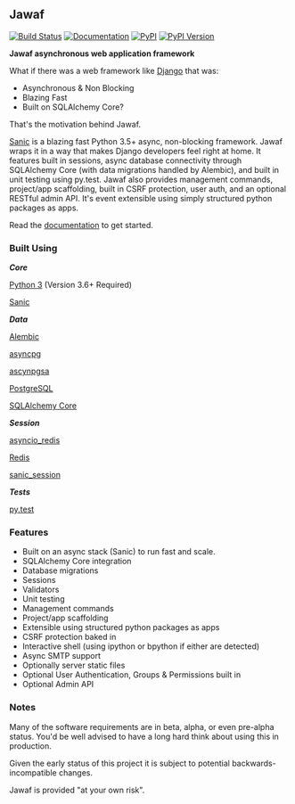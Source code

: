 
## Jawaf

[![Build Status](https://travis-ci.org/danpozmanter/jawaf.svg?branch=master)](https://travis-ci.org/danpozmanter/jawaf)
[![Documentation](https://readthedocs.org/projects/jawaf/badge/?version=latest)](http://jawaf.readthedocs.io/en/latest/?badge=latest)
[![PyPI](https://img.shields.io/pypi/v/jawaf.svg)](https://pypi.python.org/pypi/jawaf/)
[![PyPI Version](https://img.shields.io/pypi/pyversions/jawaf.svg)](https://pypi.python.org/pypi/jawaf/)

**Jawaf asynchronous web application framework**

What if there was a web framework like [Django](https://www.djangoproject.com/) that was:

* Asynchronous & Non Blocking
* Blazing Fast
* Built on SQLAlchemy Core?

That's the motivation behind Jawaf.

[Sanic](https://github.com/channelcat/sanic) is a blazing fast Python 3.5+ async, non-blocking framework. Jawaf wraps it in a way that makes Django developers feel right at home.
It features built in sessions, async database connectivity through SQLAlchemy Core (with data migrations handled by Alembic), and built in unit testing using py.test. Jawaf also provides management commands, project/app scaffolding, built in CSRF protection, user auth, and an optional RESTful admin API. It's event extensible using simply structured python packages as apps.

Read the [documentation](http://jawaf.readthedocs.io) to get started.

### Built Using

***Core***

[Python 3](https://www.python.org/) (Version 3.6+ Required)

[Sanic](https://github.com/channelcat/sanic)

***Data***

[Alembic](http://alembic.zzzcomputing.com/en/latest/)

[asyncpg](https://github.com/MagicStack/asyncpg)

[ascynpgsa](https://github.com/CanopyTax/asyncpgsa)

[PostgreSQL](https://www.postgresql.org/)

[SQLAlchemy Core](http://docs.sqlalchemy.org/en/latest/core/)

***Session***

[asyncio_redis](https://github.com/jonathanslenders/asyncio-redis)

[Redis](https://redis.io/)

[sanic_session](https://github.com/subyraman/sanic_session)

***Tests***

[py.test](http://doc.pytest.org/en/latest/)

### Features

* Built on an async stack (Sanic) to run fast and scale.
* SQLAlchemy Core integration
* Database migrations
* Sessions
* Validators
* Unit testing
* Management commands
* Project/app scaffolding
* Extensible using structured python packages as apps
* CSRF protection baked in
* Interactive shell (using ipython or bpython if either are detected)
* Async SMTP support
* Optionally server static files
* Optional User Authentication, Groups & Permissions built in
* Optional Admin API

### Notes

Many of the software requirements are in beta, alpha, or even pre-alpha status.
You'd be well advised to have a long hard think about using this in production.

Given the early status of this project it is subject to potential backwards-incompatible changes.

Jawaf is provided "at your own risk".
